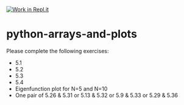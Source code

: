 [![Work in Repl.it](https://classroom.github.com/assets/work-in-replit-14baed9a392b3a25080506f3b7b6d57f295ec2978f6f33ec97e36a161684cbe9.svg)](https://classroom.github.com/online_ide?assignment_repo_id=4469273&assignment_repo_type=AssignmentRepo)
# python-arrays-and-plots

Please complete the following exercises:

* 5.1 
* 5.2
* 5.3
* 5.4
* Eigenfunction plot for N=5 and N=10
* One pair of 5.26 & 5.31 or 5.13 & 5.32 or 5.9 & 5.33 or 5.29 & 5.36

